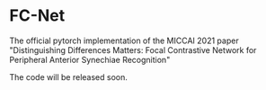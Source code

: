 # FC-Net
The official pytorch implementation of the MICCAI 2021 paper "Distinguishing Differences Matters: Focal Contrastive Network for Peripheral Anterior Synechiae Recognition" 

The code will be released soon.
